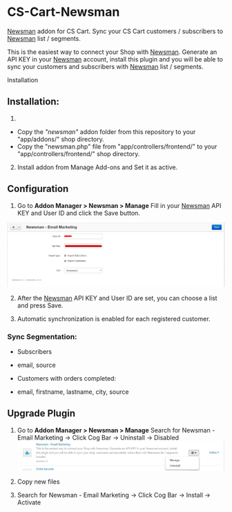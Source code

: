 # CS-Cart-Newsman

[Newsman](https://www.newsmanapp.com) addon for CS Cart. Sync your CS Cart customers / subscribers to [Newsman](https://www.newsmanapp.com) list / segments.
 
This is the easiest way to connect your Shop with [Newsman](https://www.newsmanapp.com). Generate an API KEY in your [Newsman](https://www.newsmanapp.com) account, install this plugin and you will be able to sync your customers and subscribers with [Newsman](https://www.newsmanapp.com) list / segments.

Installation

## Installation: 

1. 
- Copy the *"newsman"* addon folder from this repository to your "app/addons/" shop directory.
- Copy the "newsman.php" file from "app/controllers/frontend/" to your "app/controllers/frontend/" shop directory.

2. Install addon from Manage Add-ons and Set it as active.

## Configuration
1. Go to **Addon Manager > Newsman > Manage**
Fill in your [Newsman](https://www.newsmanapp.com) API KEY and User ID and click the Save button.

  ![General Settings](https://raw.githubusercontent.com/Newsman/CS-Cart-Newsman/master/assets/settings1.png)

2. After the [Newsman](https://www.newsmanapp.com) API KEY and User ID are set, you can choose a list and press Save.

3. Automatic synchronization is enabled for each registered customer.

### Sync Segmentation:

- Subscribers

- email, source

- Customers with orders completed:

- email, firstname, lastname, city, source

## Upgrade Plugin

1. Go to **Addon Manager > Newsman > Manage**
Search for Newsman - Email Marketing -> Click Cog Bar -> Uninstall -> Disabled
  ![Upgrade](https://raw.githubusercontent.com/Newsman/CS-Cart-Newsman/master/assets/upgrade.jpg)

2. Copy new files
3. Search for Newsman - Email Marketing -> Click Cog Bar -> Install -> Activate
